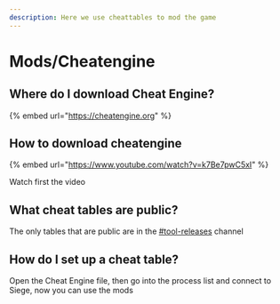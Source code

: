 ```yaml
---
description: Here we use cheattables to mod the game
---
```


# Mods/Cheatengine

## Where do I download Cheat Engine?

{% embed url="https://cheatengine.org" %}

## How to download cheatengine

{% embed url="https://www.youtube.com/watch?v=k7Be7pwC5xI" %}

Watch first the video

## What cheat tables are public?

The only tables that are public are in the [#tool-releases](https://discord.com/channels/1092820800203141130/1092832304516305039) channel

## How do I set up a cheat table?

Open the Cheat Engine file, then go into the process list and connect to Siege, now you can use the mods
